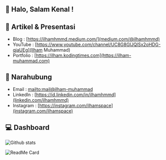 ## 👋 Halo, Salam Kenal !

## 🎨 Artikel & Presentasi
  - Blog : [https://ilhamhmmd.medium.com/](medium.com/@ilhamhmmd)
  - YouTube : [https://www.youtube.com/channel/UC8G8GIJQlSx2oHDG-qjaUEg](Ilham Muhammad)
  - Portfolio : [https://ilham.kodingtimes.com](https://ilham-muhammad.com)

## 💬 Narahubung
  - Email : [mailto:mail@ilham-muhammad](mail@ilham-muhammad.com)
  - LinkedIn : [https://id.linkedin.com/in/ilhamhmmd](linkedin.com/ilhamhmmd)
  - Instagram : [https://instagram.com/ilhamspace](instagram.com/ilhamspace)
  
## :computer: Dashboard

![Github stats](https://github-readme-stats.vercel.app/api?username=ilhamhmmd)

![ReadMe Card](https://github-readme-stats.vercel.app/api/pin/?username=ilhamhmmd&repo=android-java-qnowpets)

